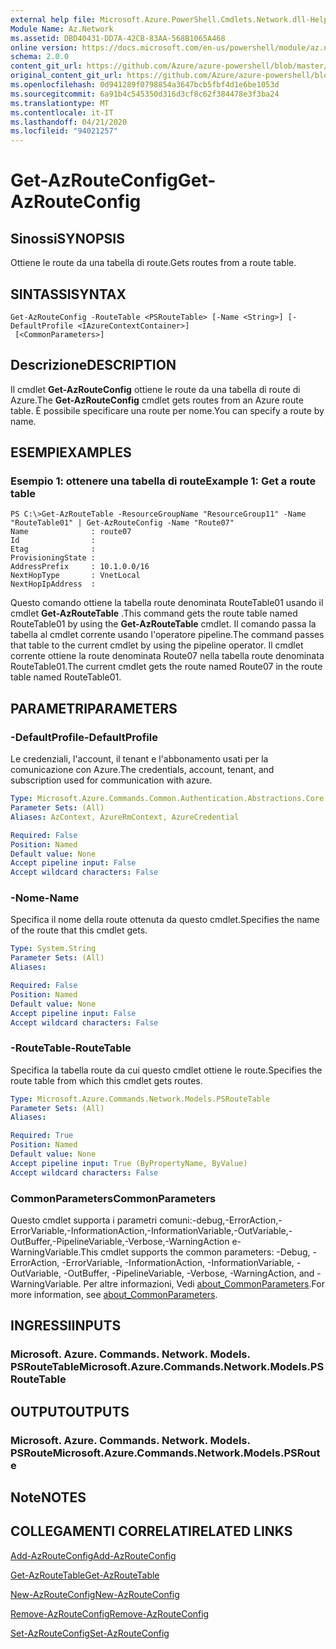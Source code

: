 ```yaml
---
external help file: Microsoft.Azure.PowerShell.Cmdlets.Network.dll-Help.xml
Module Name: Az.Network
ms.assetid: DBD40431-DD7A-42CB-83AA-568B1065A468
online version: https://docs.microsoft.com/en-us/powershell/module/az.network/get-azrouteconfig
schema: 2.0.0
content_git_url: https://github.com/Azure/azure-powershell/blob/master/src/Network/Network/help/Get-AzRouteConfig.md
original_content_git_url: https://github.com/Azure/azure-powershell/blob/master/src/Network/Network/help/Get-AzRouteConfig.md
ms.openlocfilehash: 0d941289f0798854a3647bcb5fbf4d1e6be1053d
ms.sourcegitcommit: 6a91b4c545350d316d3cf8c62f384478e3f3ba24
ms.translationtype: MT
ms.contentlocale: it-IT
ms.lasthandoff: 04/21/2020
ms.locfileid: "94021257"
---
```

# <span data-ttu-id="32acf-101">Get-AzRouteConfig</span><span class="sxs-lookup"><span data-stu-id="32acf-101">Get-AzRouteConfig</span></span>

## <span data-ttu-id="32acf-102">Sinossi</span><span class="sxs-lookup"><span data-stu-id="32acf-102">SYNOPSIS</span></span>
<span data-ttu-id="32acf-103">Ottiene le route da una tabella di route.</span><span class="sxs-lookup"><span data-stu-id="32acf-103">Gets routes from a route table.</span></span>

## <span data-ttu-id="32acf-104">SINTASSI</span><span class="sxs-lookup"><span data-stu-id="32acf-104">SYNTAX</span></span>

```
Get-AzRouteConfig -RouteTable <PSRouteTable> [-Name <String>] [-DefaultProfile <IAzureContextContainer>]
 [<CommonParameters>]
```

## <span data-ttu-id="32acf-105">Descrizione</span><span class="sxs-lookup"><span data-stu-id="32acf-105">DESCRIPTION</span></span>
<span data-ttu-id="32acf-106">Il cmdlet **Get-AzRouteConfig** ottiene le route da una tabella di route di Azure.</span><span class="sxs-lookup"><span data-stu-id="32acf-106">The **Get-AzRouteConfig** cmdlet gets routes from an Azure route table.</span></span>
<span data-ttu-id="32acf-107">È possibile specificare una route per nome.</span><span class="sxs-lookup"><span data-stu-id="32acf-107">You can specify a route by name.</span></span>

## <span data-ttu-id="32acf-108">ESEMPI</span><span class="sxs-lookup"><span data-stu-id="32acf-108">EXAMPLES</span></span>

### <span data-ttu-id="32acf-109">Esempio 1: ottenere una tabella di route</span><span class="sxs-lookup"><span data-stu-id="32acf-109">Example 1: Get a route table</span></span>
```
PS C:\>Get-AzRouteTable -ResourceGroupName "ResourceGroup11" -Name "RouteTable01" | Get-AzRouteConfig -Name "Route07"
Name              : route07
Id                : 
Etag              : 
ProvisioningState : 
AddressPrefix     : 10.1.0.0/16
NextHopType       : VnetLocal
NextHopIpAddress  :
```

<span data-ttu-id="32acf-110">Questo comando ottiene la tabella route denominata RouteTable01 usando il cmdlet **Get-AzRouteTable** .</span><span class="sxs-lookup"><span data-stu-id="32acf-110">This command gets the route table named RouteTable01 by using the **Get-AzRouteTable** cmdlet.</span></span>
<span data-ttu-id="32acf-111">Il comando passa la tabella al cmdlet corrente usando l'operatore pipeline.</span><span class="sxs-lookup"><span data-stu-id="32acf-111">The command passes that table to the current cmdlet by using the pipeline operator.</span></span>
<span data-ttu-id="32acf-112">Il cmdlet corrente ottiene la route denominata Route07 nella tabella route denominata RouteTable01.</span><span class="sxs-lookup"><span data-stu-id="32acf-112">The current cmdlet gets the route named Route07 in the route table named RouteTable01.</span></span>

## <span data-ttu-id="32acf-113">PARAMETRI</span><span class="sxs-lookup"><span data-stu-id="32acf-113">PARAMETERS</span></span>

### <span data-ttu-id="32acf-114">-DefaultProfile</span><span class="sxs-lookup"><span data-stu-id="32acf-114">-DefaultProfile</span></span>
<span data-ttu-id="32acf-115">Le credenziali, l'account, il tenant e l'abbonamento usati per la comunicazione con Azure.</span><span class="sxs-lookup"><span data-stu-id="32acf-115">The credentials, account, tenant, and subscription used for communication with azure.</span></span>

```yaml
Type: Microsoft.Azure.Commands.Common.Authentication.Abstractions.Core.IAzureContextContainer
Parameter Sets: (All)
Aliases: AzContext, AzureRmContext, AzureCredential

Required: False
Position: Named
Default value: None
Accept pipeline input: False
Accept wildcard characters: False
```

### <span data-ttu-id="32acf-116">-Nome</span><span class="sxs-lookup"><span data-stu-id="32acf-116">-Name</span></span>
<span data-ttu-id="32acf-117">Specifica il nome della route ottenuta da questo cmdlet.</span><span class="sxs-lookup"><span data-stu-id="32acf-117">Specifies the name of the route that this cmdlet gets.</span></span>

```yaml
Type: System.String
Parameter Sets: (All)
Aliases:

Required: False
Position: Named
Default value: None
Accept pipeline input: False
Accept wildcard characters: False
```

### <span data-ttu-id="32acf-118">-RouteTable</span><span class="sxs-lookup"><span data-stu-id="32acf-118">-RouteTable</span></span>
<span data-ttu-id="32acf-119">Specifica la tabella route da cui questo cmdlet ottiene le route.</span><span class="sxs-lookup"><span data-stu-id="32acf-119">Specifies the route table from which this cmdlet gets routes.</span></span>

```yaml
Type: Microsoft.Azure.Commands.Network.Models.PSRouteTable
Parameter Sets: (All)
Aliases:

Required: True
Position: Named
Default value: None
Accept pipeline input: True (ByPropertyName, ByValue)
Accept wildcard characters: False
```

### <span data-ttu-id="32acf-120">CommonParameters</span><span class="sxs-lookup"><span data-stu-id="32acf-120">CommonParameters</span></span>
<span data-ttu-id="32acf-121">Questo cmdlet supporta i parametri comuni:-debug,-ErrorAction,-ErrorVariable,-InformationAction,-InformationVariable,-OutVariable,-OutBuffer,-PipelineVariable,-Verbose,-WarningAction e-WarningVariable.</span><span class="sxs-lookup"><span data-stu-id="32acf-121">This cmdlet supports the common parameters: -Debug, -ErrorAction, -ErrorVariable, -InformationAction, -InformationVariable, -OutVariable, -OutBuffer, -PipelineVariable, -Verbose, -WarningAction, and -WarningVariable.</span></span> <span data-ttu-id="32acf-122">Per altre informazioni, Vedi [about_CommonParameters](http://go.microsoft.com/fwlink/?LinkID=113216).</span><span class="sxs-lookup"><span data-stu-id="32acf-122">For more information, see [about_CommonParameters](http://go.microsoft.com/fwlink/?LinkID=113216).</span></span>

## <span data-ttu-id="32acf-123">INGRESSI</span><span class="sxs-lookup"><span data-stu-id="32acf-123">INPUTS</span></span>

### <span data-ttu-id="32acf-124">Microsoft. Azure. Commands. Network. Models. PSRouteTable</span><span class="sxs-lookup"><span data-stu-id="32acf-124">Microsoft.Azure.Commands.Network.Models.PSRouteTable</span></span>

## <span data-ttu-id="32acf-125">OUTPUT</span><span class="sxs-lookup"><span data-stu-id="32acf-125">OUTPUTS</span></span>

### <span data-ttu-id="32acf-126">Microsoft. Azure. Commands. Network. Models. PSRoute</span><span class="sxs-lookup"><span data-stu-id="32acf-126">Microsoft.Azure.Commands.Network.Models.PSRoute</span></span>

## <span data-ttu-id="32acf-127">Note</span><span class="sxs-lookup"><span data-stu-id="32acf-127">NOTES</span></span>

## <span data-ttu-id="32acf-128">COLLEGAMENTI CORRELATI</span><span class="sxs-lookup"><span data-stu-id="32acf-128">RELATED LINKS</span></span>

[<span data-ttu-id="32acf-129">Add-AzRouteConfig</span><span class="sxs-lookup"><span data-stu-id="32acf-129">Add-AzRouteConfig</span></span>](./Add-AzRouteConfig.md)

[<span data-ttu-id="32acf-130">Get-AzRouteTable</span><span class="sxs-lookup"><span data-stu-id="32acf-130">Get-AzRouteTable</span></span>](./Get-AzRouteTable.md)

[<span data-ttu-id="32acf-131">New-AzRouteConfig</span><span class="sxs-lookup"><span data-stu-id="32acf-131">New-AzRouteConfig</span></span>](./New-AzRouteConfig.md)

[<span data-ttu-id="32acf-132">Remove-AzRouteConfig</span><span class="sxs-lookup"><span data-stu-id="32acf-132">Remove-AzRouteConfig</span></span>](./Remove-AzRouteConfig.md)

[<span data-ttu-id="32acf-133">Set-AzRouteConfig</span><span class="sxs-lookup"><span data-stu-id="32acf-133">Set-AzRouteConfig</span></span>](./Set-AzRouteConfig.md)


